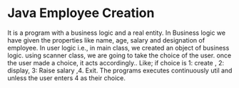 # Java Employee Creation 
It is a program with a business logic and a real entity.
In Business logic we have given the properties like name, age, salary and designation of employee.
In user logic i.e., in main class, we created an object of business logic.
using scanner class, we are going to take the choice of the user.
once the user made a choice, it acts accordingly.. 
Like; if choice is 1: create , 2: display, 3: Raise salary ,4. Exit.
The programs executes continuously util and unless the user enters 4 as their choice.
